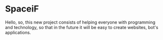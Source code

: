 # SpaceiF
Hello, so, this new project consists of helping everyone with programming and technology, so that in the future it will be easy to create websites, bot's applications.
